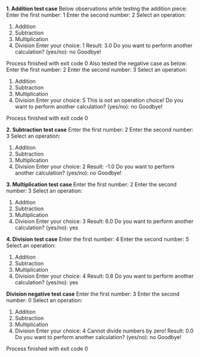 **1. Addition test case**
Below observations while testing the addition piece:
Enter the first number: 1
Enter the second number: 2
Select an operation:
1. Addition
2. Subtraction
3. Multiplication
4. Division
Enter your choice: 1
Result: 3.0
Do you want to perform another calculation? (yes/no): no
Goodbye!

Process finished with exit code 0
 Also tested the negative case as below:
 Enter the first number: 2
Enter the second number: 3
Select an operation:
1. Addition
2. Subtraction
3. Multiplication
4. Division
Enter your choice: 5
This is not an operation choice!
Do you want to perform another calculation? (yes/no): no
Goodbye!

Process finished with exit code 0

**2. Subtraction test case**
Enter the first number: 2
Enter the second number: 3
Select an operation:
1. Addition
2. Subtraction
3. Multiplication
4. Division
Enter your choice: 2
Result: -1.0
Do you want to perform another calculation? (yes/no): no
Goodbye!

**3. Multiplication test case**
Enter the first number: 2
Enter the second number: 3
Select an operation:
1. Addition
2. Subtraction
3. Multiplication
4. Division
Enter your choice: 3
Result: 6.0
Do you want to perform another calculation? (yes/no): yes

**4. Division test case**
Enter the first number: 4
Enter the second number: 5
Select an operation:
1. Addition
2. Subtraction
3. Multiplication
4. Division
Enter your choice: 4
Result: 0.8
Do you want to perform another calculation? (yes/no): yes

**Division negative test case**
Enter the first number: 3
Enter the second number: 0
Select an operation:
1. Addition
2. Subtraction
3. Multiplication
4. Division
Enter your choice: 4
Cannot divide numbers by zero!
Result: 0.0
Do you want to perform another calculation? (yes/no): no
Goodbye!

Process finished with exit code 0





